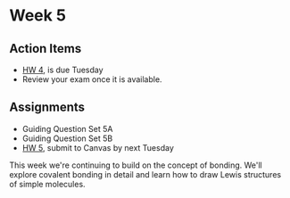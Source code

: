 # Week 5




## Action Items
* [HW 4](https://genchem.science.psu.edu/homework-4-houck), is due Tuesday
* Review your exam once it is available.



## Assignments
- Guiding Question Set 5A
- Guiding Question Set 5B
- [HW 5](https://genchem.science.psu.edu/homework-5-houck), submit to Canvas by next Tuesday



This week we're continuing to build on the concept of bonding.  We'll explore covalent bonding in detail and learn how to draw Lewis structures of simple molecules.

